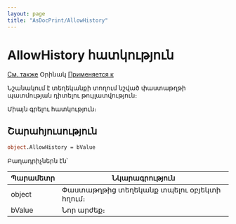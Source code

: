 ```yaml
---
layout: page
title: "AsDocPrint/AllowHistory"
---
```


# AllowHistory հատկություն

[См. также](P.md) Օրինակ [Применяется к](../AsDocPrint.md)

Նշանակում է տեղեկանքի տողում նշված փաստաթղթի պատմության դիտելու թույլատվություն։

Միայն գրելու հատկություն։

## Շարահյուսություն

``` vb
object.AllowHistory = bValue
```

Բաղադրիչներն էն՝

| Պարամետր | Նկարագրություն |
|--|--|
| object | Փաստաթղթից տեղեկանք տպելու օբյեկտի հղում։ |
| bValue| Նոր արժեք։ |